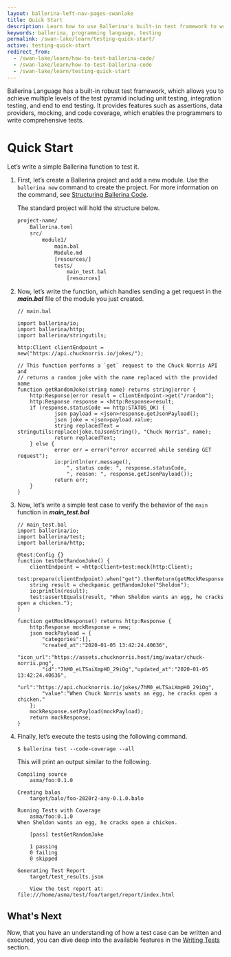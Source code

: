 ```yaml
---
layout: ballerina-left-nav-pages-swanlake
title: Quick Start
description: Learn how to use Ballerina's built-in test framework to write testable code. The test framework provides a set of building blocks to help write and run tests.
keywords: ballerina, programming language, testing
permalink: /swan-lake/learn/testing-quick-start/
active: testing-quick-start
redirect_from:
  - /swan-lake/learn/how-to-test-ballerina-code/
  - /swan-lake/learn/how-to-test-ballerina-code
  - /swan-lake/learn/testing-quick-start
---
```


Ballerina Language has a built-in robust test framework, which allows you to achieve multiple levels of the test pyramid including unit testing, integration testing, and end to end testing.  It provides features such as assertions, data providers, mocking, and code coverage, which enables the programmers to write comprehensive tests.


# Quick Start

Let’s write a simple Ballerina function to test it.



1. First, let’s create a Ballerina project and add a new module. Use the `ballerina new` command to create the project. 
For more information on the command, see [Structuring Ballerina Code](swan-lake/learn/structuring-ballerina-code/).

    The standard project will hold the structure below.

    ```bash
    project-name/
        Ballerina.toml         
        src/
            module1/           	
                main.bal   
                Module.md
                [resources/]
                tests/
                    main_test.bal
                    [resources]	   
    ```

2. Now, let’s write the function, which handles sending a get request in the ***main.bal*** file of the module you just
 created.
 
    ```ballerina
    // main.bal
    
    import ballerina/io;
    import ballerina/http;
    import ballerina/stringutils;
    
    http:Client clientEndpoint = new("https://api.chucknorris.io/jokes/");
    
    // This function performs a `get` request to the Chuck Norris API and
    // returns a random joke with the name replaced with the provided name
    function getRandomJoke(string name) returns string|error {
        http:Response|error result = clientEndpoint->get("/random");
        http:Response response = <http:Response>result;
        if (response.statusCode == http:STATUS_OK) {
                json payload = <json>response.getJsonPayload();
                json joke = <json>payload.value;
                string replacedText = stringutils:replace(joke.toJsonString(), "Chuck Norris", name);
                return replacedText;
        } else {
                error err = error("error occurred while sending GET request");
                io:println(err.message(),
                    ", status code: ", response.statusCode,
                    ", reason: ", response.getJsonPayload());
                return err;
        }
    }
    
    ```

3. Now, let’s write a simple test case to verify the behavior of the `main` function in ***main_test.bal***

    ```ballerina
    // main_test.bal
    import ballerina/io;
    import ballerina/test;
    import ballerina/http;
    
    @test:Config {}
    function testGetRandomJoke() {
        clientEndpoint = <http:Client>test:mock(http:Client);
        test:prepare(clientEndpoint).when("get").thenReturn(getMockResponse());
        string result = checkpanic getRandomJoke("Sheldon");
        io:println(result);
        test:assertEquals(result, "When Sheldon wants an egg, he cracks open a chicken.");
    }
    
    function getMockResponse() returns http:Response {
        http:Response mockResponse = new;
        json mockPayload = {
            "categories":[],
            "created_at":"2020-01-05 13:42:24.40636",
            "icon_url":"https://assets.chucknorris.host/img/avatar/chuck-norris.png",
            "id":"7hM0_eLTSaiXmpHO_29iOg","updated_at":"2020-01-05 13:42:24.40636",
            "url":"https://api.chucknorris.io/jokes/7hM0_eLTSaiXmpHO_29iOg",
            "value":"When Chuck Norris wants an egg, he cracks open a chicken."
        };
        mockResponse.setPayload(mockPayload);
        return mockResponse;
    }
    
    ```

4. Finally, let’s execute the tests using the following command.

    `$ ballerina test --code-coverage --all`

    This will print an output similar to the following.

    ```
    Compiling source
        asma/foo:0.1.0
    
    Creating balos
        target/balo/foo-2020r2-any-0.1.0.balo
    
    Running Tests with Coverage
        asma/foo:0.1.0
    When Sheldon wants an egg, he cracks open a chicken.
    
        [pass] testGetRandomJoke
    
        1 passing
        0 failing
        0 skipped
    
    Generating Test Report
        target/test_results.json
    
        View the test report at: file:///home/asma/test/foo/target/report/index.html
    ```
 
 ## What's Next

Now, that you have an understanding of how a test case can be written and executed, you can dive deep into the available
 features in the [Writing Tests](/swan-lake/learn/writing-tests) section.
